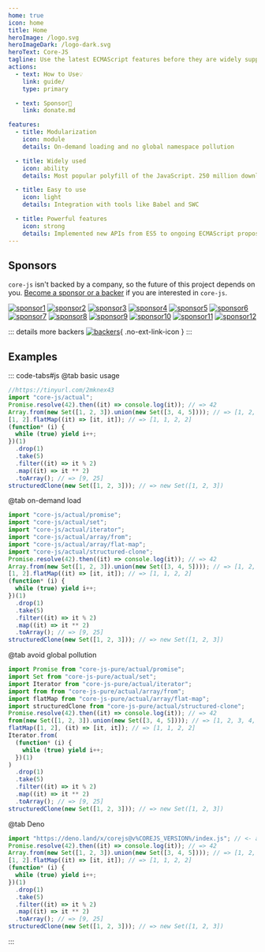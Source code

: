 ```yaml
---
home: true
icon: home
title: Home
heroImage: /logo.svg
heroImageDark: /logo-dark.svg
heroText: Core-JS
tagline: Use the latest ECMAScript features before they are widely supported
actions:
  - text: How to Use💡
    link: guide/
    type: primary

  - text: Sponsor🧡
    link: donate.md

features:
  - title: Modularization
    icon: module
    details: On-demand loading and no global namespace pollution

  - title: Widely used
    icon: ability
    details: Most popular polyfill of the JavaScript. 250 million downloads per month on NPM

  - title: Easy to use
    icon: light
    details: Integration with tools like Babel and SWC

  - title: Powerful features
    icon: strong
    details: Implemented new APIs from ES5 to ongoing ECMAScript proposal
---
```


## Sponsors

`core-js` isn't backed by a company, so the future of this project depends on you. [Become a sponsor or a backer](./donate.md) if you are interested in `core-js`.

<div class="no-ext-link-icon">

[![sponsor1](https://opencollective.com/core-js/sponsor/0/avatar.svg)](https://opencollective.com/core-js/sponsor/0/website)
[![sponsor2](https://opencollective.com/core-js/sponsor/1/avatar.svg)](https://opencollective.com/core-js/sponsor/1/website)
[![sponsor3](https://opencollective.com/core-js/sponsor/2/avatar.svg)](https://opencollective.com/core-js/sponsor/2/website)
[![sponsor4](https://opencollective.com/core-js/sponsor/3/avatar.svg)](https://opencollective.com/core-js/sponsor/3/website)
[![sponsor5](https://opencollective.com/core-js/sponsor/4/avatar.svg)](https://opencollective.com/core-js/sponsor/4/website)
[![sponsor6](https://opencollective.com/core-js/sponsor/5/avatar.svg)](https://opencollective.com/core-js/sponsor/5/website)
[![sponsor7](https://opencollective.com/core-js/sponsor/6/avatar.svg)](https://opencollective.com/core-js/sponsor/6/website)
[![sponsor8](https://opencollective.com/core-js/sponsor/7/avatar.svg)](https://opencollective.com/core-js/sponsor/7/website)
[![sponsor9](https://opencollective.com/core-js/sponsor/8/avatar.svg)](https://opencollective.com/core-js/sponsor/8/website)
[![sponsor10](https://opencollective.com/core-js/sponsor/9/avatar.svg)](https://opencollective.com/core-js/sponsor/9/website)
[![sponsor11](https://opencollective.com/core-js/sponsor/10/avatar.svg)](https://opencollective.com/core-js/sponsor/10/website)
[![sponsor12](https://opencollective.com/core-js/sponsor/11/avatar.svg)](https://opencollective.com/core-js/sponsor/11/website)

</div>

::: details more backers
[![backers](https://opencollective.com/core-js/backers.svg?width=1200)](https://opencollective.com/core-js#backers){ .no-ext-link-icon }
:::

## Examples

::: code-tabs#js
@tab basic usage

```js
//https://tinyurl.com/2mknex43
import "core-js/actual";
Promise.resolve(42).then((it) => console.log(it)); // => 42
Array.from(new Set([1, 2, 3]).union(new Set([3, 4, 5]))); // => [1, 2, 3, 4, 5]
[1, 2].flatMap((it) => [it, it]); // => [1, 1, 2, 2]
(function* (i) {
  while (true) yield i++;
})(1)
  .drop(1)
  .take(5)
  .filter((it) => it % 2)
  .map((it) => it ** 2)
  .toArray(); // => [9, 25]
structuredClone(new Set([1, 2, 3])); // => new Set([1, 2, 3])
```

@tab on-demand load

```js
import "core-js/actual/promise";
import "core-js/actual/set";
import "core-js/actual/iterator";
import "core-js/actual/array/from";
import "core-js/actual/array/flat-map";
import "core-js/actual/structured-clone";
Promise.resolve(42).then((it) => console.log(it)); // => 42
Array.from(new Set([1, 2, 3]).union(new Set([3, 4, 5]))); // => [1, 2, 3, 4, 5]
[1, 2].flatMap((it) => [it, it]); // => [1, 1, 2, 2]
(function* (i) {
  while (true) yield i++;
})(1)
  .drop(1)
  .take(5)
  .filter((it) => it % 2)
  .map((it) => it ** 2)
  .toArray(); // => [9, 25]
structuredClone(new Set([1, 2, 3])); // => new Set([1, 2, 3])
```

@tab avoid global pollution

```js
import Promise from "core-js-pure/actual/promise";
import Set from "core-js-pure/actual/set";
import Iterator from "core-js-pure/actual/iterator";
import from from "core-js-pure/actual/array/from";
import flatMap from "core-js-pure/actual/array/flat-map";
import structuredClone from "core-js-pure/actual/structured-clone";
Promise.resolve(42).then((it) => console.log(it)); // => 42
from(new Set([1, 2, 3]).union(new Set([3, 4, 5]))); // => [1, 2, 3, 4, 5]
flatMap([1, 2], (it) => [it, it]); // => [1, 1, 2, 2]
Iterator.from(
  (function* (i) {
    while (true) yield i++;
  })(1)
)
  .drop(1)
  .take(5)
  .filter((it) => it % 2)
  .map((it) => it ** 2)
  .toArray(); // => [9, 25]
structuredClone(new Set([1, 2, 3])); // => new Set([1, 2, 3])
```

@tab Deno

```js
import "https://deno.land/x/corejs@v%COREJS_VERSION%/index.js"; // <- at the top of your entry point
Promise.resolve(42).then((it) => console.log(it)); // => 42
Array.from(new Set([1, 2, 3]).union(new Set([3, 4, 5]))); // => [1, 2, 3, 4, 5]
[1, 2].flatMap((it) => [it, it]); // => [1, 1, 2, 2]
(function* (i) {
  while (true) yield i++;
})(1)
  .drop(1)
  .take(5)
  .filter((it) => it % 2)
  .map((it) => it ** 2)
  .toArray(); // => [9, 25]
structuredClone(new Set([1, 2, 3])); // => new Set([1, 2, 3])
```

:::
